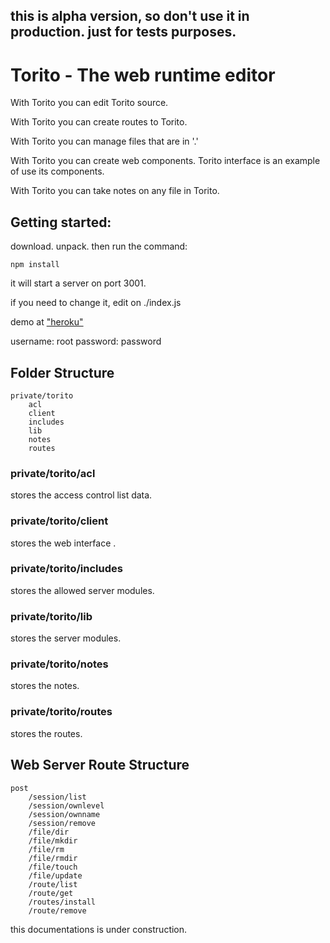 ## this is alpha version, so don't use it in production. just for tests purposes.


# Torito - The web runtime editor

With Torito you can edit Torito source.

With Torito you can create routes to Torito.

With Torito you can manage files that are in '.'

With Torito you can create web components. Torito interface is an example of use its components.

With Torito you can take notes on any file in Torito.


## Getting started:

download. unpack. then run the command:

```
npm install
```

it will start a server on port 3001.

if you need to change it, edit on ./index.js

demo at ["heroku"](https://ancient-gorge-38573.herokuapp.com)

username: root
password: password

## Folder Structure

    private/torito
        acl
        client
        includes
        lib
        notes
        routes
      
### private/torito/acl

stores the access control list data.

### private/torito/client

stores the web interface .

### private/torito/includes

stores the allowed server modules.

### private/torito/lib

stores the server modules.

### private/torito/notes

stores the notes.

### private/torito/routes

stores the routes.

## Web Server Route Structure

    post
        /session/list
        /session/ownlevel
        /session/ownname
        /session/remove
        /file/dir
        /file/mkdir
        /file/rm
        /file/rmdir
        /file/touch
        /file/update
        /route/list
        /route/get
        /routes/install
        /route/remove
        

this documentations is under construction.

